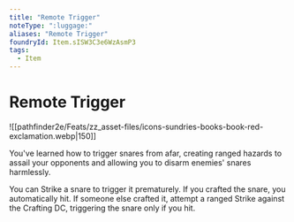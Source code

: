 ```yaml
---
title: "Remote Trigger"
noteType: ":luggage:"
aliases: "Remote Trigger"
foundryId: Item.sISW3C3e6WzAsmP3
tags:
  - Item
---
```


# Remote Trigger
![[pathfinder2e/Feats/zz_asset-files/icons-sundries-books-book-red-exclamation.webp|150]]

You've learned how to trigger snares from afar, creating ranged hazards to assail your opponents and allowing you to disarm enemies' snares harmlessly.

You can Strike a snare to trigger it prematurely. If you crafted the snare, you automatically hit. If someone else crafted it, attempt a ranged Strike against the Crafting DC, triggering the snare only if you hit.
